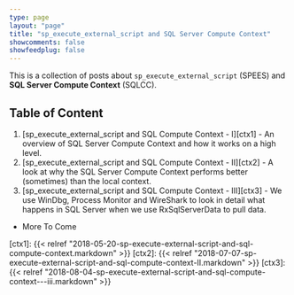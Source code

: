 ```yaml
---
type: page
layout: "page"
title: "sp_execute_external_script and SQL Server Compute Context"
showcomments: false
showfeedplug: false
---
```


This is a collection of posts about `sp_execute_external_script` (SPEES) and **SQL Server Compute Context** (SQLCC).

## Table of Content

1. [sp_execute_external_script and SQL Compute Context - I][ctx1] - An overview of SQL Server Compute Context and how it works on a high level.
1. [sp_execute_external_script and SQL Compute Context - II][ctx2] - A look at why the SQL Server Compute Context performs better (sometimes) than the local context.
1. [sp_execute_external_script and SQL Compute Context - III][ctx3] - We use WinDbg, Process Monitor and WireShark to look in detail what happens in SQL Server when we use RxSqlServerData to pull data.

* More To Come


[ctx1]: {{< relref "2018-05-20-sp-execute-external-script-and-sql-compute-context.markdown" >}}
[ctx2]: {{< relref "2018-07-07-sp-execute-external-script-and-sql-compute-context-II.markdown" >}}
[ctx3]: {{< relref "2018-08-04-sp-execute-external-script-and-sql-compute-context---iii.markdown" >}}


